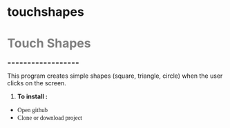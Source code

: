 # touchshapes
 
# <span style="color: gray"> Touch Shapes </span>
==================





This program creates simple shapes (square, triangle, circle) when the user clicks on the screen.



1. **To install :**
* <span style="font-family:Papyrus;"> Open github</span>
* <span style="font-family:Papyrus; font-size:1em;"> Clone  or download project </span>
